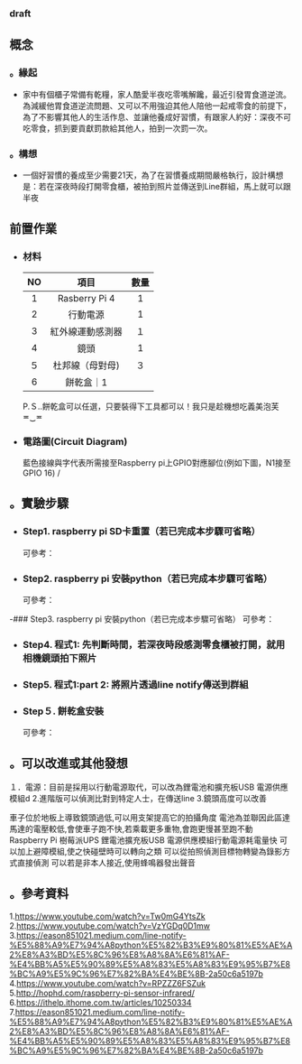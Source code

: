 ### draft
## 概念
   ### 。緣起
   - 家中有個櫃子常備有乾糧，家人酷愛半夜吃零嘴解饞，最近引發胃食道逆流。
     為減緩他胃食道逆流問題、又可以不用強迫其他人陪他一起戒零食的前提下，
     為了不影響其他人的生活作息、並讓他養成好習慣，有跟家人約好：深夜不可吃零食，抓到要貢獻罰款給其他人，拍到一次罰一次。
   ### 。構想
   - 一個好習慣的養成至少需要21天，為了在習慣養成期間嚴格執行，設計構想是：若在深夜時段打開零食櫃，被拍到照片並傳送到Line群組，馬上就可以跟半夜
  

## 前置作業
- ### 材料
   |NO|項目|數量|
   |:---:|:---:|:---:|
   |1|Rasberry Pi 4|1|
   |2|行動電源|1|
   |3|紅外線運動感測器|１
   |4|鏡頭|1|
   |５|杜邦線（母對母)|３|
   |6|餅乾盒｜1|
   P.Ｓ..餅乾盒可以任選，只要裝得下工具都可以！我只是趁機想吃義美泡芙≖‿≖
   
-  ### 電路圖(Circuit Diagram)
   藍色接線與字代表所需接至Raspberry pi上GPIO對應腳位(例如下圖，N1接至GPIO 16) /<br>
   
   
## 。實驗步驟
- ### Step1. raspberry pi SD卡重置（若已完成本步驟可省略）
   可參考：
   
- ### Step2. raspberry pi 安裝python（若已完成本步驟可省略）
   可參考：
   
-### Step3. raspberry pi 安裝python（若已完成本步驟可省略）
   可參考：
   
- ### Step4. 程式1: 先判斷時間，若深夜時段感測零食櫃被打開，就用相機鏡頭拍下照片
- ### Step5. 程式1:part 2: 將照片透過line notify傳送到群組
   
- ### Step５. 餅乾盒安裝
   可參考：



## 。可以改進或其他發想
１．電源：目前是採用以行動電源取代，可以改為鋰電池和擴充板USB 電源供應模組d
2.進階版可以偵測比對到特定人士，在傳送line
3.鏡頭高度可以改善

車子位於地板上導致鏡頭過低,可以用支架提高它的拍攝角度
電池為並聯因此區達馬達的電壓較低,會使車子跑不快,若乘載更多重物,會跑更慢甚至跑不動
Raspberry Pi 樹莓派UPS 鋰電池擴充板USB 電源供應模組行動電源耗電量快
可以加上避障模組,使之快碰壁時可以轉向之類
可以從拍照偵測目標物轉變為錄影方式直接偵測
可以若是非本人接近,使用蜂鳴器發出聲音

## 。參考資料
1.https://www.youtube.com/watch?v=Tw0mG4YtsZk
2.https://www.youtube.com/watch?v=VzYGDq0D1mw
3.https://eason851021.medium.com/line-notify-%E5%88%A9%E7%94%A8python%E5%82%B3%E9%80%81%E5%AE%A2%E8%A3%BD%E5%8C%96%E8%A8%8A%E6%81%AF-%E4%BB%A5%E5%90%89%E5%A8%83%E5%A8%83%E9%95%B7%E8%BC%A9%E5%9C%96%E7%82%BA%E4%BE%8B-2a50c6a5197b
4.https://www.youtube.com/watch?v=RPZZZ6FSZuk
5.http://hophd.com/raspberry-pi-sensor-infrared/
6.https://ithelp.ithome.com.tw/articles/10250334
7.https://eason851021.medium.com/line-notify-%E5%88%A9%E7%94%A8python%E5%82%B3%E9%80%81%E5%AE%A2%E8%A3%BD%E5%8C%96%E8%A8%8A%E6%81%AF-%E4%BB%A5%E5%90%89%E5%A8%83%E5%A8%83%E9%95%B7%E8%BC%A9%E5%9C%96%E7%82%BA%E4%BE%8B-2a50c6a5197b
